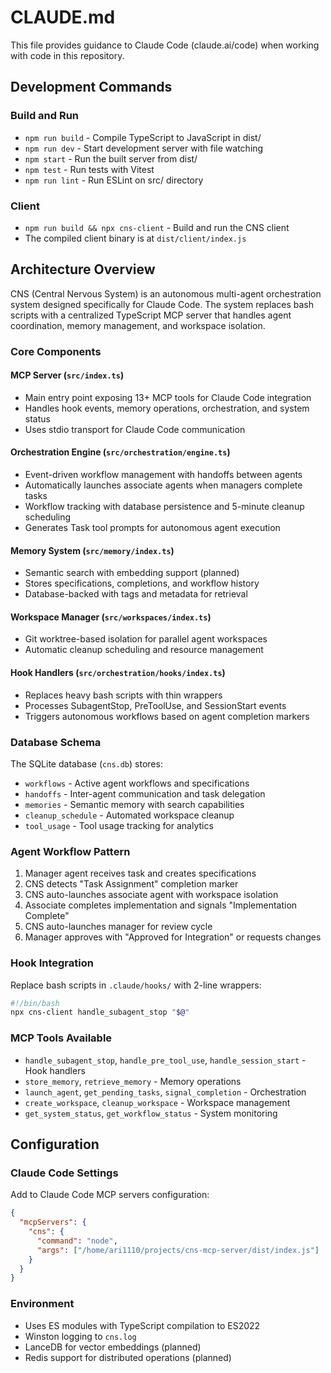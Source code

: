 # CLAUDE.md

This file provides guidance to Claude Code (claude.ai/code) when working with code in this repository.

## Development Commands

### Build and Run
- `npm run build` - Compile TypeScript to JavaScript in dist/
- `npm run dev` - Start development server with file watching
- `npm start` - Run the built server from dist/
- `npm test` - Run tests with Vitest
- `npm run lint` - Run ESLint on src/ directory

### Client
- `npm run build && npx cns-client` - Build and run the CNS client
- The compiled client binary is at `dist/client/index.js`

## Architecture Overview

CNS (Central Nervous System) is an autonomous multi-agent orchestration system designed specifically for Claude Code. The system replaces bash scripts with a centralized TypeScript MCP server that handles agent coordination, memory management, and workspace isolation.

### Core Components

#### MCP Server (`src/index.ts`)
- Main entry point exposing 13+ MCP tools for Claude Code integration
- Handles hook events, memory operations, orchestration, and system status
- Uses stdio transport for Claude Code communication

#### Orchestration Engine (`src/orchestration/engine.ts`)
- Event-driven workflow management with handoffs between agents
- Automatically launches associate agents when managers complete tasks
- Workflow tracking with database persistence and 5-minute cleanup scheduling
- Generates Task tool prompts for autonomous agent execution

#### Memory System (`src/memory/index.ts`)
- Semantic search with embedding support (planned)
- Stores specifications, completions, and workflow history
- Database-backed with tags and metadata for retrieval

#### Workspace Manager (`src/workspaces/index.ts`)
- Git worktree-based isolation for parallel agent workspaces
- Automatic cleanup scheduling and resource management

#### Hook Handlers (`src/orchestration/hooks/index.ts`)
- Replaces heavy bash scripts with thin wrappers
- Processes SubagentStop, PreToolUse, and SessionStart events
- Triggers autonomous workflows based on agent completion markers

### Database Schema
The SQLite database (`cns.db`) stores:
- `workflows` - Active agent workflows and specifications
- `handoffs` - Inter-agent communication and task delegation
- `memories` - Semantic memory with search capabilities
- `cleanup_schedule` - Automated workspace cleanup
- `tool_usage` - Tool usage tracking for analytics

### Agent Workflow Pattern
1. Manager agent receives task and creates specifications
2. CNS detects "Task Assignment" completion marker
3. CNS auto-launches associate agent with workspace isolation
4. Associate completes implementation and signals "Implementation Complete"
5. CNS auto-launches manager for review cycle
6. Manager approves with "Approved for Integration" or requests changes

### Hook Integration
Replace bash scripts in `.claude/hooks/` with 2-line wrappers:
```bash
#!/bin/bash
npx cns-client handle_subagent_stop "$@"
```

### MCP Tools Available
- `handle_subagent_stop`, `handle_pre_tool_use`, `handle_session_start` - Hook handlers
- `store_memory`, `retrieve_memory` - Memory operations
- `launch_agent`, `get_pending_tasks`, `signal_completion` - Orchestration
- `create_workspace`, `cleanup_workspace` - Workspace management
- `get_system_status`, `get_workflow_status` - System monitoring

## Configuration

### Claude Code Settings
Add to Claude Code MCP servers configuration:
```json
{
  "mcpServers": {
    "cns": {
      "command": "node",
      "args": ["/home/ari1110/projects/cns-mcp-server/dist/index.js"]
    }
  }
}
```

### Environment
- Uses ES modules with TypeScript compilation to ES2022
- Winston logging to `cns.log`
- LanceDB for vector embeddings (planned)
- Redis support for distributed operations (planned)